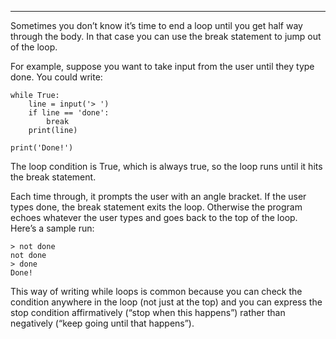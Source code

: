 ------------------

Sometimes you don’t know it’s time to end a loop until you get half way through the body. In that case you can use the <span>break</span> statement to jump out of the loop.

For example, suppose you want to take input from the user until they type <span>done</span>. You could write:

    while True:
        line = input('> ')
        if line == 'done':
            break
        print(line)

    print('Done!')

The loop condition is <span>True</span>, which is always true, so the loop runs until it hits the break statement.

Each time through, it prompts the user with an angle bracket. If the user types <span>done</span>, the <span>break</span> statement exits the loop. Otherwise the program echoes whatever the user types and goes back to the top of the loop. Here’s a sample run:

    > not done
    not done
    > done
    Done!

This way of writing <span>while</span> loops is common because you can check the condition anywhere in the loop (not just at the top) and you can express the stop condition affirmatively (“stop when this happens”) rather than negatively (“keep going until that happens”).

